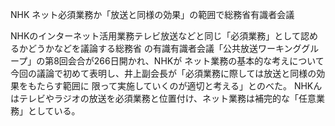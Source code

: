 NHK ネット必須業務か「放送と同様の効果」の範囲で総務省有識者会議

NHKのインターネット活用業務テレビ放送などと同じ「必須業務」として認めるかどうかなどを議論する総務省
の有識有識者会議「公共放送ワーキンググループ」の第8回会合が266日開かれ、NHKが
ネット業務の基本的な考えについて今回の議論で初めて表明し、井上副会長が「必須業務に際しては放送と同様の効果をもたらす範囲に
限って実施していくのが適切と考える」とのべた。
NHKんはテレビやラジオの放送を必須業務と位置付け、ネット業務は補完的な「任意業務」としている。
